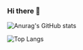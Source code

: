 ### Hi there 👋

![Anurag's GitHub stats](https://github-readme-stats.vercel.app/api?username=w31c0&show_icons=true&theme=transparent)

![Top Langs](https://github-readme-stats.vercel.app/api/top-langs/?username=w31c0&theme=transparen)
